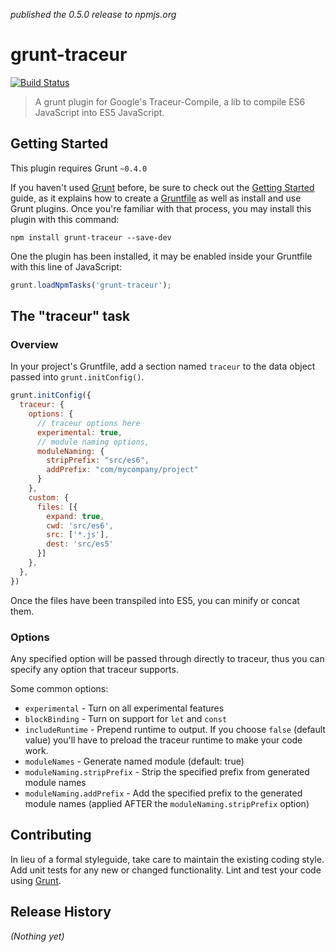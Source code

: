 _published the 0.5.0 release to npmjs.org_
# grunt-traceur

[![Build Status](https://travis-ci.org/aaronfrost/grunt-traceur.svg?branch=master)](https://travis-ci.org/aaronfrost/grunt-traceur)

> A grunt plugin for Google's Traceur-Compile, a lib to compile ES6 JavaScript into ES5 JavaScript.

## Getting Started
This plugin requires Grunt `~0.4.0`

If you haven't used [Grunt](http://gruntjs.com/) before, be sure to check out the [Getting Started](http://gruntjs.com/getting-started) guide, as it explains how to create a [Gruntfile](http://gruntjs.com/sample-gruntfile) as well as install and use Grunt plugins. Once you're familiar with that process, you may install this plugin with this command:

```shell
npm install grunt-traceur --save-dev
```

One the plugin has been installed, it may be enabled inside your Gruntfile with this line of JavaScript:

```js
grunt.loadNpmTasks('grunt-traceur');
```

## The "traceur" task

### Overview
In your project's Gruntfile, add a section named `traceur` to the data object passed into `grunt.initConfig()`.

```js
grunt.initConfig({
  traceur: {
    options: {
      // traceur options here
      experimental: true,
      // module naming options,
      moduleNaming: {
        stripPrefix: "src/es6",
        addPrefix: "com/mycompany/project"
      }
    },
    custom: {
      files: [{
        expand: true,
        cwd: 'src/es6',
        src: ['*.js'],
        dest: 'src/es5'
      }]
    },
  },
})
```
Once the files have been transpiled into ES5, you can minify or concat them.

### Options

Any specified option will be passed through directly to traceur, thus you can specify any option that traceur supports.

Some common options:

* `experimental` - Turn on all experimental features
* `blockBinding` - Turn on support for `let` and `const`
* `includeRuntime` - Prepend runtime to output. If you choose `false` (default value) you'll have to preload the traceur runtime to make your code work.
* `moduleNames` - Generate named module (default: true)
* `moduleNaming.stripPrefix` - Strip the specified prefix from generated module names
* `moduleNaming.addPrefix` - Add the specified prefix to the generated module names (applied AFTER the `moduleNaming.stripPrefix` option)

## Contributing
In lieu of a formal styleguide, take care to maintain the existing coding style. Add unit tests for any new or changed functionality. Lint and test your code using [Grunt](http://gruntjs.com/).

## Release History
_(Nothing yet)_
